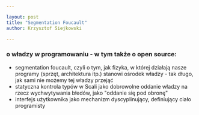 ```yaml
---

layout: post
title: "Segmentation Foucault"
author: Krzysztof Siejkowski

---
```


### o władzy w programowaniu - w tym także o open source:   
* segmentation foucault, czyli o tym, jak fizyka, w której działają nasze programy (sprzęt, architektura itp.) stanowi ośrodek władzy - tak długo, jak sami nie możemy tej władzy przejąć   
* statyczna kontrola typów w Scali jako dobrowolne oddanie władzy na rzecz wychwytywania błedów, jako "oddanie się pod obronę"   
* interfejs użytkownika jako mechanizm dyscyplinujący, definiujący ciało programisty
